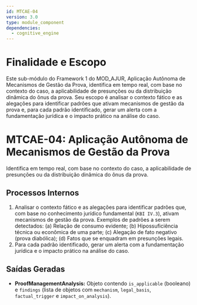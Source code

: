 ```yaml
---
id: MTCAE-04
version: 3.0
type: module_component
dependencies:
  - cognitive_engine
---
```


# Finalidade e Escopo

Este sub-módulo do Framework 1 do MOD_AJUR, Aplicação Autônoma de Mecanismos de Gestão da Prova, identifica em tempo real, com base no contexto do caso, a aplicabilidade de presunções ou da distribuição dinâmica do ônus da prova. Seu escopo é analisar o contexto fático e as alegações para identificar padrões que ativam mecanismos de gestão da prova e, para cada padrão identificado, gerar um alerta com a fundamentação jurídica e o impacto prático na análise do caso.

# MTCAE-04: Aplicação Autônoma de Mecanismos de Gestão da Prova

Identifica em tempo real, com base no contexto do caso, a aplicabilidade de presunções ou da distribuição dinâmica do ônus da prova.

## Processos Internos

1.  Analisar o contexto fático e as alegações para identificar padrões que, com base no conhecimento jurídico fundamental (`KBI IV.3`), ativam mecanismos de gestão da prova. Exemplos de padrões a serem detectados: (a) Relação de consumo evidente; (b) Hipossuficiência técnica ou econômica de uma parte; (c) Alegação de fato negativo (prova diabólica); (d) Fatos que se enquadram em presunções legais.
2.  Para cada padrão identificado, gerar um alerta com a fundamentação jurídica e o impacto prático na análise do caso.

## Saídas Geradas

*   **ProofManagementAnalysis:** Objeto contendo `is_applicable` (booleano) e `findings` (lista de objetos com `mechanism`, `legal_basis`, `factual_trigger` e `impact_on_analysis`).
